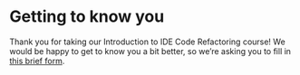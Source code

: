 # Getting to know you

Thank you for taking our Introduction to IDE Code Refactoring course!
We would be happy to get to know you a bit better, so we’re asking you to fill
in [this brief form](https://surveys.jetbrains.com/s3/course-introduction-code-refactoring).